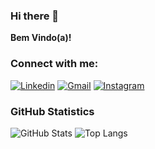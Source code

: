 ### Hi there 👋
**Bem Vindo(a)!** <br>

### Connect with me: 
[![Linkedin](https://img.shields.io/badge/-LinkedIn-%230077B5?style=for-the-badge&logo=linkedin&logoColor=white)](https://www.linkedin.com/in/aline-carvalho-correa/)
[![Gmail](https://img.shields.io/badge/Gmail-D14836?style=for-the-badge&logo=gmail&logoColor=white)](mailto:alineccorrea97@gmail.com)
[![Instagram](https://img.shields.io/badge/-Instagram-%23E4405F?style=for-the-badge&logo=instagram&logoColor=white)](https://instagram.com/aline_carvalhoc/)

### GitHub Statistics
![GitHub Stats](https://github-readme-stats.vercel.app/api?username=alineccorrea&theme=transparent&bg_color=000&border_color=30A3DC&show_icons=true&icon_color=30A3DC&title_color=E94D5F&text_color=FFF)
![Top Langs](https://github-readme-stats-git-masterrstaa-rickstaa.vercel.app/api/top-langs/?username=alineccorrea&layout=compact&bg_color=000&border_color=30A3DC&title_color=E94D5F&text_color=FFF)
